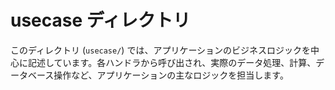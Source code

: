 # usecase ディレクトリ

このディレクトリ (`usecase/`) では、アプリケーションのビジネスロジックを中心に記述しています。各ハンドラから呼び出され、実際のデータ処理、計算、データベース操作など、アプリケーションの主なロジックを担当します。

